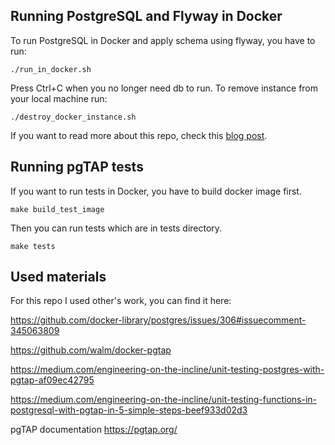 ## Running PostgreSQL and Flyway in Docker

To run PostgreSQL in Docker and apply schema using flyway, you have to run:
```
./run_in_docker.sh
```

Press Ctrl+C when you no longer need db to run. To remove instance from your local machine run:
```
./destroy_docker_instance.sh
```

If you want to read more about this repo, check this [blog post](https://writeitdifferently.com/postgresql/flyway/2020/03/15/running-postgresql-and-flyway-with-docker-compose.html).

## Running pgTAP tests

If you want to run tests in Docker, you have to build docker image first.
```
make build_test_image
```

Then you can run tests which are in tests directory.
```
make tests
```

## Used materials

For this repo I used other's work, you can find it here:

https://github.com/docker-library/postgres/issues/306#issuecomment-345063809

https://github.com/walm/docker-pgtap

https://medium.com/engineering-on-the-incline/unit-testing-postgres-with-pgtap-af09ec42795

https://medium.com/engineering-on-the-incline/unit-testing-functions-in-postgresql-with-pgtap-in-5-simple-steps-beef933d02d3

pgTAP documentation https://pgtap.org/